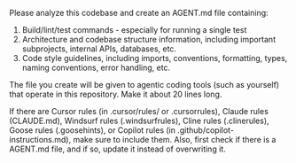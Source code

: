 Please analyze this codebase and create an AGENT.md file containing:
1. Build/lint/test commands - especially for running a single test
2. Architecture and codebase structure information, including important subprojects, internal APIs, databases, etc.
3. Code style guidelines, including imports, conventions, formatting, types, naming conventions, error handling, etc.

The file you create will be given to agentic coding tools (such as yourself) that operate in this repository. Make it about 20 lines long.

If there are Cursor rules (in .cursor/rules/ or .cursorrules), Claude rules (CLAUDE.md), Windsurf rules (.windsurfrules), Cline rules (.clinerules), Goose rules (.goosehints), or Copilot rules (in .github/copilot-instructions.md), make sure to include them. Also, first check if there is a AGENT.md file, and if so, update it instead of overwriting it.
